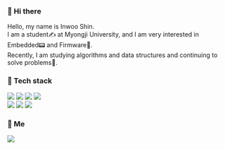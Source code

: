 

   ### 🐹 Hi there   
   
   Hello, my name is Inwoo Shin.   
   I am a student✍️ at Myongji University, and I am very interested in Embedded📟 and Firmware🐧.   
   Recently, I am studying algorithms and data structures and continuing to solve problems📝.   
   
   ### 🦝 Tech stack
   
   <img src="https://img.shields.io/badge/C-A8B9CC?style=flat-red&logo=C&logoColor=white"/></a> 
   <img src="https://img.shields.io/badge/C++-00599C?style=flat-red&logo=C%2B%2B&logoColor=white"/></a> 
   <img src="https://img.shields.io/badge/Python-3776AB?style=flat-red&logo=Python&logoColor=white"/></a> 
   <img src="https://img.shields.io/badge/Javascript-ffb13b?style=flat-red&logo=javascript&logoColor=white"/></a>   
   <img src="https://img.shields.io/badge/OpenCV-5C3EE8?style=flat-red&logo=Opencv"/></a> 
   <img src="https://img.shields.io/badge/OpenGL-5586A4?style=flat-red&logo=Opengl&logoColor=white"/></a> 
   <img src="https://img.shields.io/badge/Linux-FCC624?style=flat-red&logo=Linux&logoColor=black"/></a>
   
   ### 🦓 Me
   <a href="https://www.instagram.com/inw117/"><img src="https://img.shields.io/badge/Instagram-E4405F?style=flat-red&logo=Instagram&logoColor=white&link=https://www.instagram.com/inw117/"/></a>
   <!--
**inwooshin/inwooshin** is a ✨ _special_ ✨ repository because its `README.md` (this file) appears on your GitHub profile.

Here are some ideas to get you started:

- 🔭 I’m currently working on ...
- 🌱 I’m currently learning ...
- 👯 I’m looking to collaborate on ...
- 🤔 I’m looking for help with ...
- 💬 Ask me about ...
- 📫 How to reach me: ...
- 😄 Pronouns: ...
- ⚡ Fun fact: ...
-->
